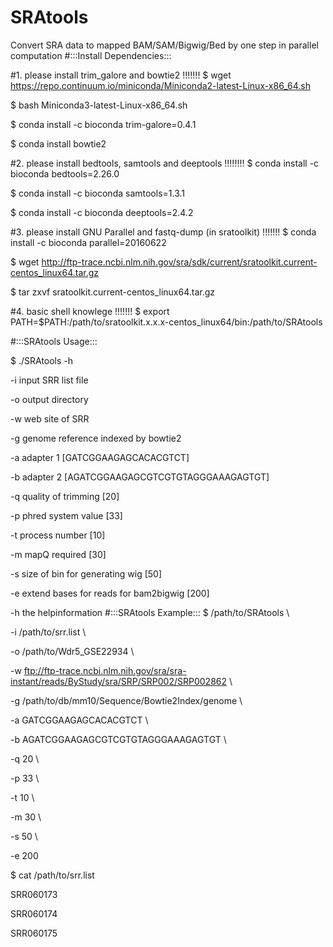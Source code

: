 # SRAtools
Convert SRA data to mapped BAM/SAM/Bigwig/Bed by one step in parallel computation
#:::Install Dependencies:::

#1. please install trim_galore and bowtie2 !!!!!!!
$ wget https://repo.continuum.io/miniconda/Miniconda2-latest-Linux-x86_64.sh

$ bash Miniconda3-latest-Linux-x86_64.sh

$ conda install -c bioconda trim-galore=0.4.1

$ conda install bowtie2

#2. please install bedtools, samtools and deeptools !!!!!!!!
$ conda install -c bioconda bedtools=2.26.0

$ conda install -c bioconda samtools=1.3.1

$ conda install -c bioconda deeptools=2.4.2

#3. please install GNU Parallel and fastq-dump (in sratoolkit) !!!!!!!
$ conda install -c bioconda parallel=20160622

$ wget http://ftp-trace.ncbi.nlm.nih.gov/sra/sdk/current/sratoolkit.current-centos_linux64.tar.gz

$ tar zxvf sratoolkit.current-centos_linux64.tar.gz

#4. basic shell knowlege !!!!!!!
$ export PATH=$PATH:/path/to/sratoolkit.x.x.x-centos_linux64/bin:/path/to/SRAtools

#:::SRAtools Usage:::

$ ./SRAtools -h

-i input SRR list file

-o output directory

-w web site of SRR

-g genome reference indexed by bowtie2

-a adapter 1 [GATCGGAAGAGCACACGTCT]

-b adapter 2 [AGATCGGAAGAGCGTCGTGTAGGGAAAGAGTGT]

-q quality of trimming [20]

-p phred system value [33]

-t process number [10]

-m mapQ required [30]

-s size of bin for generating wig [50]

-e extend bases for reads for bam2bigwig [200]

-h the helpinformation
#:::SRAtools Example:::
$ /path/to/SRAtools \

-i /path/to/srr.list \

-o /path/to/Wdr5_GSE22934 \

-w ftp://ftp-trace.ncbi.nlm.nih.gov/sra/sra-instant/reads/ByStudy/sra/SRP/SRP002/SRP002862 \

-g /path/to/db/mm10/Sequence/Bowtie2Index/genome \

-a GATCGGAAGAGCACACGTCT \

-b AGATCGGAAGAGCGTCGTGTAGGGAAAGAGTGT \

-q 20 \

-p 33 \

-t 10 \

-m 30 \

-s 50 \

-e 200

$ cat /path/to/srr.list

SRR060173

SRR060174

SRR060175

